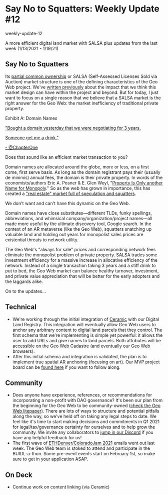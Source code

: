# Say No to Squatters: Weekly Update #12

weekly-update-12

A more efficient digital land market with SALSA plus updates from the last week (1/13/2021 - 1/19/21)

## Say No to Squatters

Its [partial common ownership](https://www.radicalxchange.org/concepts/partial-common-ownership/) or SALSA (Self-Assessed Licenses Sold via Auction) market structure is one of the defining characteristics of the Geo Web project. We&#39;ve [written previously](https://www.geoweb.network/post/the-geo-web-salsa) about the impact that we think this market design can have within the project and beyond. But for today, I just want to focus on a single reason that we believe that a SALSA market is the right answer for the Geo Web: the market inefficiency of traditional private property.

Exhibit A: Domain Names

[&quot;Bought a domain yesterday that we were negotiating for 3 years.](https://twitter.com/ChapterOne/status/1321578098928742400)

[Someone get me a drink.&quot;](https://twitter.com/ChapterOne/status/1321578098928742400)

[- @ChapterOne](https://twitter.com/ChapterOne/status/1321578098928742400)

Does that sound like an efficient market transaction to you?

Domain names are allocated around the globe, more or less, on a first come, first serve basis. As long as the domain registrant pays their (usually de minimis) annual fees, the domain is their private property. In words of the economists/authors Eric A. Posner &amp; E. Glen Weyl, &quot;[Property Is Only another Name for Monopoly](https://academic.oup.com/jla/article/9/1/51/3572441).&quot; So as the web has grown in importance, this has created a [&quot;real estate&quot; market full of speculation and squatters](https://medium.com/@amd_2793/my-million-dollar-domain-hobby-c74b14db4e64).

We don&#39;t want and can&#39;t have this dynamic on the Geo Web.

Domain names have close substitutes—different TLDs, funky spellings, abbreviations, and whimsical company/organization/project names—all made more useful by the ultimate discovery tool, Google search. In the context of an AR metaverse (like the Geo Web), squatters snatching up valuable land and holding out years for monopolist sales prices are existential threats to network utility.

The Geo Web&#39;s &quot;always for sale&quot; prices and corresponding network fees eliminate the monopolist problem of private property. SALSA trades some investment efficiency for a massive increase in allocative efficiency of the network. Instead of a single transaction taking 3 years and a stiff drink to put to bed, the Geo Web market can balance healthy turnover, investment, and private value appreciation that will be better for the early adopters and the laggards alike.

On to the updates...

## Technical

- We&#39;re working through the initial integration of [Ceramic](https://www.ceramic.network/) with our Digital Land Registry. This integration will eventually allow Geo Web users to anchor any arbitrary content to digital land parcels that they control. The first schema that we&#39;re implementing is simple yet powerful: it allows the user to add URLs and give names to land parcels. Both attributes will be accessible on the Geo Web Cadastre (and eventually our Geo Web browsers).
- After this initial schema and integration is validated, the plan is to implement true spatial AR anchoring (focusing on art). Our MVP project board can be [found here](https://github.com/Geo-Web-Project/specs/projects/1) if you want to follow along.

## Community

- Does anyone have experience, references, or recommendations for incorporating a non-profit with DAO governance? It&#39;s been our plan from the beginning for the Geo Web to be community-owned ([check the Geo Web litepaper](https://uploads-ssl.webflow.com/5f8b34b0e6d64d9a87a21740/5f8b3ed55b3416dcd1ff32eb_Geo%20Web%20Litepaper_Draft%202.pdf)). There are lots of ways to structure and potential pitfalls along the way, so we&#39;ve held off on taking any legal steps to date. We feel like it&#39;s time to start making decisions and commitments in Q1 2021 for legal/tax/governance certainty for ourselves and to help grow the community. We invite any collaborators to [jump in our Discord](https://discord.gg/pxvgHuT6Rg) if you have any helpful feedback for us!
- The first wave of [ETHDenver/ColoradoJam 2021](https://www.ethdenver.com/) emails went out last week. The Geo Web team is stoked to attend and participate in the BUIDL-a-thon. Some pre-event events start on February 1st, so make sure to get in your application ASAP.

## On Deck

- Continue work on content linking (via Ceramic)
